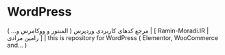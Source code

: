 # WordPress
مرجع کدهای کاربردی وردپرس ( المنتور و ووکامرس و... )  | [ Ramin-Moradi.IR | رامین مرادی ] | this is repository for WordPress ( Elementor, WooCommerce and... )

